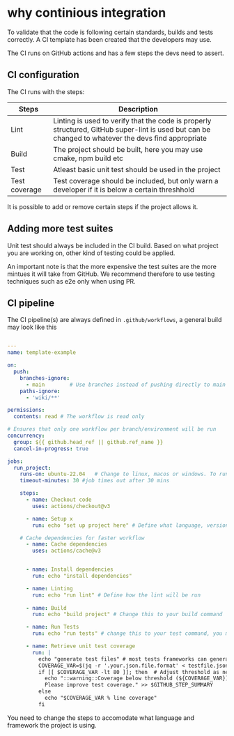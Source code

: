 # why continious integration
To validate that the code is following certain standards, builds and tests correctly. A CI template has been created that the developers may use.

The CI runs on GitHub actions and has a few steps the devs need to assert.


## CI configuration

The CI runs with the steps:

| Steps     | Description                     |
| -----------     | ------------------------------------ |
| Lint      | Linting is used to verify that the code is properly structured, GitHub super-lint is used but can be changed to whatever the devs find appropriate  |
| Build  | The project should be built, here you may use cmake, npm build etc |
| Test         | Atleast basic unit test should be used in the project |
| Test coverage         | Test coverage should be included, but only warn a developer if it is below a certain threshhold |

It is possible to add or remove certain steps if the project allows it. 

## Adding more test suites
Unit test should always be included in the CI build. Based on what project you are working on, other kind of testing could be applied. 

An important note is that the more expensive the test suites are the more mintues it will take from GitHub. We recommend therefore to use
testing techniques such as e2e only when using PR.



## CI pipeline
The CI pipeline(s) are always defined in `.github/workflows`, a general build may look like this


```yaml

---
name: template-example

on:
  push:
    branches-ignore:
      - main        # Use branches instead of pushing directly to main
    paths-ignore:
      - 'wiki/**'

permissions:
  contents: read # The workflow is read only

# Ensures that only one workflow per branch/environment will be run
concurrency:
  group: ${{ github.head_ref || github.ref_name }} 
  cancel-in-progress: true

jobs:      
  run_project:
    runs-on: ubuntu-22.04   # Change to linux, macos or windows. To run multiple os:es, see https://docs.github.com/en/actions/using-jobs/using-a-matrix-for-your-jobs
    timeout-minutes: 30 #job times out after 30 mins

    steps:
      - name: Checkout code
        uses: actions/checkout@v3

      - name: Setup x
        run: echo "set up project here" # Define what language, versions etc here. Sometimes you may not need it

    # Cache dependencies for faster workflow
      - name: Cache dependencies
        uses: actions/cache@v3


      - name: Install dependencies
        run: echo "install dependencies"

      - name: Linting
        run: echo "run lint" # Define how the lint will be run
  
      - name: Build
        run: echo "build project" # Change this to your build command

      - name: Run Tests
        run: echo "run tests" # change this to your test command, you may need to run multiple tests here, such as unit, e2e, integration etc.

      - name: Retrieve unit test coverage
        run: |
          echo "generate test files" # most tests frameworks can generate a json or txt file which data such as total lines/functions/etc covererd.
          COVERAGE_VAR=$(jq -r '.your.json.file.format' < testfile.json) # If json file, change your.json.file to the correct query and testfile to correct file
          if [[ $COVERAGE_VAR -lt 80 ]]; then  # Adjust threshold as needed
            echo "::warning::Coverage below threshold (${COVERAGE_VAR}). \
            Please improve test coverage." >> $GITHUB_STEP_SUMMARY 
          else
            echo "$COVERAGE_VAR % line coverage"
          fi
```
You need to change the steps to accomodate what language and framework the project is using. 


